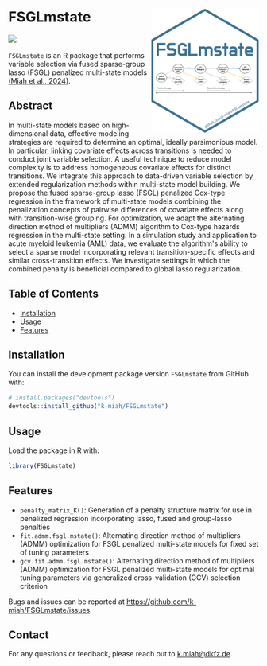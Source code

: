 # FSGLmstate <img src="https://raw.githubusercontent.com/k-miah/FSGLmstate/main/FSGLmstate.png" alt="Package Logo" align="right" height="250" />
[![](https://img.shields.io/badge/doi-10.48550/arXiv.2411.17394-yellow.svg)](https://doi.org/10.48550/arXiv.2411.17394)

`FSGLmstate` is an R package that performs variable selection via fused sparse-group lasso (FSGL) penalized multi-state models [(Miah et al., 2024)](https://doi.org/10.48550/arXiv.2411.17394).

## Abstract

In multi-state models based on high-dimensional data, effective modeling strategies are required to determine an optimal, ideally parsimonious model. 
In particular, linking covariate effects across transitions is needed to conduct joint variable selection. A useful technique to reduce model complexity is to address homogeneous covariate effects for distinct transitions. We integrate this approach to data-driven variable selection by extended regularization methods within multi-state model building. We propose the fused sparse-group lasso (FSGL) penalized Cox-type regression in the framework of multi-state models combining the penalization concepts of pairwise differences of covariate effects along with transition-wise grouping. For optimization, we adapt the alternating direction method of multipliers (ADMM) algorithm to Cox-type hazards regression in the multi-state setting. In a simulation study and application to acute myeloid leukemia (AML) data, we evaluate the algorithm's ability to select a sparse model incorporating relevant transition-specific effects and similar cross-transition effects. We investigate settings in which the combined penalty is beneficial compared to global lasso regularization.

## Table of Contents

- [Installation](#installation)
- [Usage](#usage)
- [Features](#features)

## Installation

You can install the development package version `FSGLmstate` from GitHub with:

```R
# install.packages("devtools")
devtools::install_github("k-miah/FSGLmstate")
```

## Usage

Load the package in R with:

```R
library(FSGLmstate)
```

## Features

- `penalty_matrix_K()`: Generation of a penalty structure matrix for use in penalized regression incorporating lasso, fused and group-lasso penalties
- `fit.admm.fsgl.mstate()`: Alternating direction method of multipliers (ADMM) optimization for FSGL penalized multi-state models for fixed set of tuning parameters
- `gcv.fit.admm.fsgl.mstate()`: Alternating direction method of multipliers (ADMM) optimization for FSGL penalized multi-state models for optimal tuning parameters via generalized cross-validation (GCV) selection criterion

Bugs and issues can be reported at https://github.com/k-miah/FSGLmstate/issues.

## Contact

For any questions or feedback, please reach out to [k.miah@dkfz.de](mailto:k.miah@dkfz.de).


